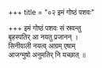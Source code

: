 +++
title = "०२ इमं गोष्ठं पशवः"

+++
इमं गोष्ठं पशवः सं स्रवन्तु  
बृहस्पतिर् आ नयतु प्रजानन् ।  
सिनीवाली नयत्व् आग्रम् एषाम्  
आजग्मुषो अनुमतिर् नि यच्छात् ॥